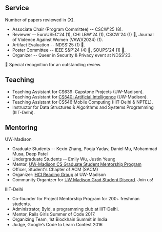 ## Service

Number of papers reviewed in (X).

- Associate Chair (Program Committee) -- CSCW'25 (8).
- Reviewer -- EuroUSEC'24 (1), CHI LBW'24 (1), CSCW'24 (1) 🏅, Journal of Violence Against Women (VAW)(2024) (1).
- Artifact Evaluation -- NDSS'25 (1) 🏅.
- Poster Committee -- IEEE S\&P'24 (4) 🏅, SOUPS'24 (1) 🏅.
- Organizer -- Queer in Security & Privacy event at NDSS'23.

🏅 Special recognition for an outstanding review.

## Teaching

- Teaching Assistant for CS639: Capstone Projects (UW-Madison).
- Teaching Assistant for [CS540: Artificial Intelligence](https://pages.cs.wisc.edu/~yw/CS540S23.html") (UW-Madison).
- Teaching Assistant for CS546:Mobile Computing (IIIT-Delhi & NPTEL).
- Instructor for Data Structures & Algorithms and Systems Programming (IIIT-Delhi).


## Mentoring

UW-Madison
- Graduate Students -- Kexin Zhang, Pooja Yadav, Daniel Mu, Mohammad Musa, Deep Patel
- Undergraduate Students -- Emily Wu, Justin Yeung
- Mentor, [UW-Madison CS Graduate Student Mentorship Program](https://www.cs.wisc.edu)
- Officer, Student's Chapter of ACM (SACM)
- Organizer: [HCI Reading Group](https://bit.ly/uwmadison-hcc-meetup) at UW-Madison
- Community Organizer for [UW Madison Grad Student Discord](https://discord.gg/Bzf7Kz6RQ5"). Join us!


IIIT-Delhi
- Co-founder for Project Mentorship Program for 200+ freshman students.
- Administrator, Byld, a programming club at IIIT-Delhi.
- Mentor, Rails Girls Summer of Code 2017.
- Organizing Team, 1st Blockhain Summit in India
- Judge, Google’s Code to Learn Contest 2016
